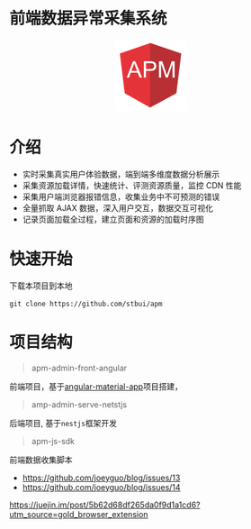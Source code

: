 前端数据异常采集系统
================
<p align="center">
  <a href="./" target="blank"><img src="apm-admin-front-angular/src/assets/logo.png" alt="apm Logo" /></a>
</p>

# 介绍

- 实时采集真实用户体验数据，端到端多维度数据分析展示
- 采集资源加载详情，快速统计、评测资源质量，监控 CDN 性能
- 采集用户端浏览器报错信息，收集业务中不可预测的错误
- 全量抓取 AJAX 数据，深入用户交互，数据交互可视化
- 记录页面加载全过程，建立页面和资源的加载时序图


# 快速开始

下载本项目到本地
```
git clone https://github.com/stbui/apm
```

# 项目结构
> apm-admin-front-angular

前端项目，基于[angular-material-app](https://github.com/stbui/angular-material-app)项目搭建，

> amp-admin-serve-netstjs

后端项目, 基于`nestjs`框架开发

> apm-js-sdk

前端数据收集脚本

- https://github.com/joeyguo/blog/issues/13
- https://github.com/joeyguo/blog/issues/14

https://juejin.im/post/5b62d68df265da0f9d1a1cd6?utm_source=gold_browser_extension